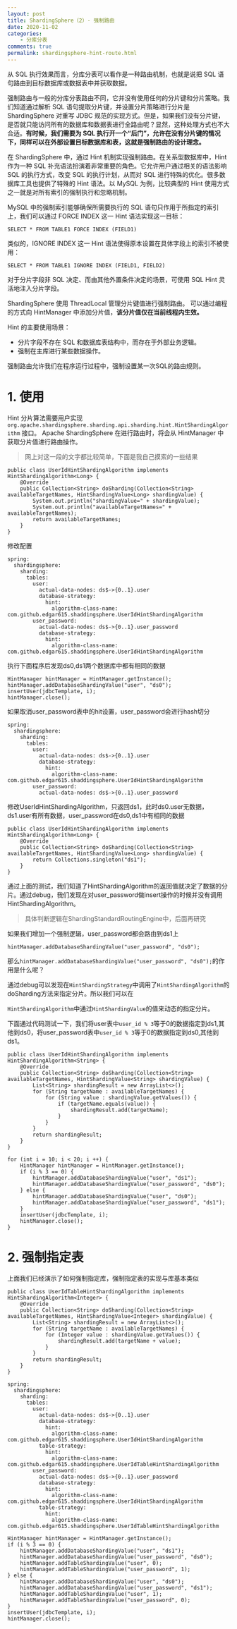 ```yaml
---
layout: post
title: ShardingSphere（2）- 强制路由
date: 2020-11-02
categories:
    - 分库分表
comments: true
permalink: shardingsphere-hint-route.html
---
```


从 SQL 执行效果而言，分库分表可以看作是一种路由机制，也就是说把 SQL 语句路由到目标数据库或数据表中并获取数据。

强制路由与一般的分库分表路由不同，它并没有使用任何的分片键和分片策略。我们知道通过解析 SQL 语句提取分片键，并设置分片策略进行分片是  ShardingSphere 对重写 JDBC  规范的实现方式。但是，如果我们没有分片键，是否就只能访问所有的数据库和数据表进行全路由呢？显然，这种处理方式也不大合适。**有时候，我们需要为 SQL 执行开一个“后门”，允许在没有分片键的情况下，同样可以在外部设置目标数据库和表，这就是强制路由的设计理念。**

在 ShardingSphere 中，通过 Hint 机制实现强制路由。在关系型数据库中，Hint 作为一种 SQL 补充语法扮演着非常重要的角色。它允许用户通过相关的语法影响 SQL  的执行方式，改变 SQL 的执行计划，从而对 SQL 进行特殊的优化。很多数据库工具也提供了特殊的 Hint 语法。以 MySQL  为例，比较典型的 Hint 使用方式之一就是对所有索引的强制执行和忽略机制。

MySQL 中的强制索引能够确保所需要执行的 SQL 语句只作用于所指定的索引上，我们可以通过 FORCE INDEX 这一 Hint 语法实现这一目标：

```
SELECT * FROM TABLE1 FORCE INDEX (FIELD1)
```

类似的，IGNORE INDEX 这一 Hint 语法使得原本设置在具体字段上的索引不被使用：

```
SELECT * FROM TABLE1 IGNORE INDEX (FIELD1, FIELD2)
```

对于分片字段非 SQL 决定、而由其他外置条件决定的场景，可使用 SQL Hint 灵活地注入分片字段。

ShardingSphere 使用 ThreadLocal 管理分片键值进行强制路由。 可以通过编程的方式向 HintManager 中添加分片值，**该分片值仅在当前线程内生效。**

Hint 的主要使用场景：

- 分片字段不存在 SQL 和数据库表结构中，而存在于外部业务逻辑。
- 强制在主库进行某些数据操作。

强制路由允许我们在程序运行过程中，强制设置某一次SQL的路由规则。

# 1. 使用

Hint 分片算法需要用户实现 `org.apache.shardingsphere.sharding.api.sharding.hint.HintShardingAlgorithm` 接口。 Apache ShardingSphere 在进行路由时，将会从 HintManager 中获取分片值进行路由操作。

>  网上对这一段的文字都比较简单，下面是我自己摸索的一些结果

```
public class UserIdHintShardingAlgorithm implements HintShardingAlgorithm<Long> {
    @Override
    public Collection<String> doSharding(Collection<String> availableTargetNames, HintShardingValue<Long> shardingValue) {
        System.out.println("shardingValue=" + shardingValue);
        System.out.println("availableTargetNames=" + availableTargetNames);
        return availableTargetNames;
    }
}
```

修改配置

```
spring:
  shardingsphere:
    sharding:
      tables:
        user:
          actual-data-nodes: ds$->{0..1}.user
          database-strategy:
            hint:
              algorithm-class-name: com.github.edgar615.shaddingsphere.UserIdHintShardingAlgorithm
        user_password:
          actual-data-nodes: ds$->{0..1}.user_password
          database-strategy:
            hint:
              algorithm-class-name: com.github.edgar615.shaddingsphere.UserIdHintShardingAlgorithm
```

执行下面程序后发现ds0,ds1两个数据库中都有相同的数据

```
HintManager hintManager = HintManager.getInstance();
hintManager.addDatabaseShardingValue("user", "ds0");
insertUser(jdbcTemplate, i);
hintManager.close();
```

如果取消user_password表中的hit设置，user_password会进行hash切分

```
spring:
  shardingsphere:
    sharding:
      tables:
        user:
          actual-data-nodes: ds$->{0..1}.user
          database-strategy:
            hint:
              algorithm-class-name: com.github.edgar615.shaddingsphere.UserIdHintShardingAlgorithm
        user_password:
          actual-data-nodes: ds$->{0..1}.user_password
```

修改UserIdHintShardingAlgorithm，只返回ds1，此时ds0.user无数据，ds1.user有所有数据，user_password在ds0,ds1中有相同的数据

```
public class UserIdHintShardingAlgorithm implements HintShardingAlgorithm<Long> {
    @Override
    public Collection<String> doSharding(Collection<String> availableTargetNames, HintShardingValue<Long> shardingValue) {
        return Collections.singleton("ds1");
    }
}
```

通过上面的测试，我们知道了HintShardingAlgorithm的返回值就决定了数据的分片。通过debug，我们发现在对user_password做insert操作的时候并没有调用HintShardingAlgorithm。

> 具体判断逻辑在ShardingStandardRoutingEngine中，后面再研究

如果我们增加一个强制逻辑，user_password都会路由到ds1上

```
hintManager.addDatabaseShardingValue("user_password", "ds0");
```

那么`hintManager.addDatabaseShardingValue("user_password", "ds0");`的作用是什么呢？

通过debug可以发现在`HintShardingStrategy`中调用了`HintShardingAlgorithm`的doSharding方法来指定分片。所以我们可以在

`HintShardingAlgorithm`中通过`HintShardingValue`的值来动态的指定分片。

下面通过代码测试一下，我们将user表中`user_id % 3`等于0的数据指定到ds1,其他到ds0，将user_password表中`user_id % 3`等于0的数据指定到ds0,其他到ds1。

```
public class UserIdHintShardingAlgorithm implements HintShardingAlgorithm<String> {
    @Override
    public Collection<String> doSharding(Collection<String> availableTargetNames, HintShardingValue<String> shardingValue) {
        List<String> shardingResult = new ArrayList<>();
        for (String targetName : availableTargetNames) {
            for (String value : shardingValue.getValues()) {
                if (targetName.equals(value)) {
                    shardingResult.add(targetName);
                }
            }
        }
        return shardingResult;
    }
}
```

```
for (int i = 10; i < 20; i ++) {
	HintManager hintManager = HintManager.getInstance();
	if (i % 3 == 0) {
		hintManager.addDatabaseShardingValue("user", "ds1");
		hintManager.addDatabaseShardingValue("user_password", "ds0");
	} else {
		hintManager.addDatabaseShardingValue("user", "ds0");
		hintManager.addDatabaseShardingValue("user_password", "ds1");
	}
	insertUser(jdbcTemplate, i);
	hintManager.close();
}
```

# 2. 强制指定表

上面我们已经演示了如何强制指定库，强制指定表的实现与库基本类似

```
public class UserIdTableHintShardingAlgorithm implements HintShardingAlgorithm<Integer> {
    @Override
    public Collection<String> doSharding(Collection<String> availableTargetNames, HintShardingValue<Integer> shardingValue) {
        List<String> shardingResult = new ArrayList<>();
        for (String targetName : availableTargetNames) {
            for (Integer value : shardingValue.getValues()) {
                shardingResult.add(targetName + value);
            }
        }
        return shardingResult;
    }
}
```

```
spring:
  shardingsphere:
    sharding:
      tables:
        user:
          actual-data-nodes: ds$->{0..1}.user
          database-strategy:
            hint:
              algorithm-class-name: com.github.edgar615.shaddingsphere.UserIdHintShardingAlgorithm
          table-strategy:
            hint:
              algorithm-class-name: com.github.edgar615.shaddingsphere.UserIdTableHintShardingAlgorithm
        user_password:
          actual-data-nodes: ds$->{0..1}.user_password
          database-strategy:
            hint:
              algorithm-class-name: com.github.edgar615.shaddingsphere.UserIdHintShardingAlgorithm
          table-strategy:
            hint:
              algorithm-class-name: com.github.edgar615.shaddingsphere.UserIdTableHintShardingAlgorithm
```

```
HintManager hintManager = HintManager.getInstance();
if (i % 3 == 0) {
	hintManager.addDatabaseShardingValue("user", "ds1");
	hintManager.addDatabaseShardingValue("user_password", "ds0");
	hintManager.addTableShardingValue("user", 0);
	hintManager.addTableShardingValue("user_password", 1);
} else {
	hintManager.addDatabaseShardingValue("user", "ds0");
	hintManager.addDatabaseShardingValue("user_password", "ds1");
	hintManager.addTableShardingValue("user", 1);
	hintManager.addTableShardingValue("user_password", 0);
}
insertUser(jdbcTemplate, i);
hintManager.close();
```

